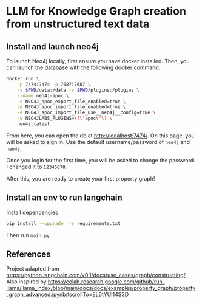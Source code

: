 # LLM for Knowledge Graph creation from unstructured text data

## Install and launch neo4j

To launch Neo4j locally, first ensure you have docker installed. Then, you can launch the database with the following docker command:

```bash
docker run \
    -p 7474:7474 -p 7687:7687 \
    -v $PWD/data:/data -v $PWD/plugins:/plugins \
    --name neo4j-apoc \
    -e NEO4J_apoc_export_file_enabled=true \
    -e NEO4J_apoc_import_file_enabled=true \
    -e NEO4J_apoc_import_file_use__neo4j__config=true \
    -e NEO4JLABS_PLUGINS=\[\"apoc\"\] \
    neo4j:latest
```

From here, you can open the db at [http://localhost:7474/](http://localhost:7474/). On this page, you will be asked to sign in. Use the default username/password of `neo4j` and `neo4j`.

Once you login for the first time, you will be asked to change the password. I changed it to `12345678`.

After this, you are ready to create your first property graph!


## Install an env to run langchain

Install dependencies
```bash
pip install --upgrade  -r requirements.txt
```

Then run `main.py`.

## References

Project adapted from https://python.langchain.com/v0.1/docs/use_cases/graph/constructing/
Also inspired by https://colab.research.google.com/github/run-llama/llama_index/blob/main/docs/docs/examples/property_graph/property_graph_advanced.ipynb#scrollTo=EL6tYUI14S3D